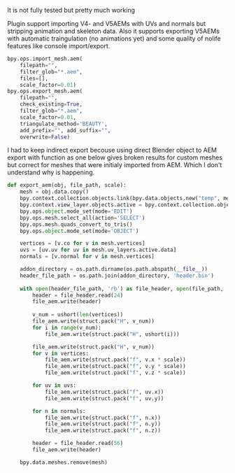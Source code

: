 It is not fully tested but pretty much working

Plugin support importing V4- and V5AEMs with UVs and normals but stripping animation and skeleton data.
Also it supports exporting V5AEMs with automatic traingulation (no animations yet) and some quality of nolife features like console import/export.
```python
bpy.ops.import_mesh.aem(
    filepath="",
    filter_glob="*.aem",
    files=[],
    scale_factor=0.01)
bpy.ops.export_mesh.aem(
    filepath="",
    check_existing=True,
    filter_glob="*.aem",
    scale_factor=0.01,
    triangulate_method='BEAUTY',
    add_prefix="", add_suffix="",
    overwrite=False)
```
I had to keep indirect export becouse using direct Blender object to AEM export with function as one below gives broken results for custom meshes but correct for meshes that were initialy imported from AEM.
Which I don't understand why is happening.   

```python
def export_aem(obj, file_path, scale):
    mesh = obj.data.copy()
    bpy.context.collection.objects.link(bpy.data.objects.new("temp", mesh))
    bpy.context.view_layer.objects.active = bpy.context.collection.objects['temp']
    bpy.ops.object.mode_set(mode='EDIT')
    bpy.ops.mesh.select_all(action='SELECT')
    bpy.ops.mesh.quads_convert_to_tris()
    bpy.ops.object.mode_set(mode='OBJECT')

    vertices = [v.co for v in mesh.vertices]
    uvs = [uv.uv for uv in mesh.uv_layers.active.data]
    normals = [v.normal for v in mesh.vertices]

    addon_directory = os.path.dirname(os.path.abspath(__file__))
    header_file_path = os.path.join(addon_directory, 'header.bin')
    
    with open(header_file_path, 'rb') as file_header, open(file_path, 'wb') as file_aem:
        header = file_header.read(24)
        file_aem.write(header)
        
        v_num = ushort(len(vertices))
        file_aem.write(struct.pack("H", v_num))
        for i in range(v_num):
            file_aem.write(struct.pack("H", ushort(i)))

        file_aem.write(struct.pack("H", v_num))
        for v in vertices:
            file_aem.write(struct.pack("f", v.x * scale))
            file_aem.write(struct.pack("f", v.y * scale))
            file_aem.write(struct.pack("f", v.z * scale))

        for uv in uvs:
            file_aem.write(struct.pack("f", uv.x))
            file_aem.write(struct.pack("f", uv.y))

        for n in normals:
            file_aem.write(struct.pack("f", n.x))
            file_aem.write(struct.pack("f", n.y))
            file_aem.write(struct.pack("f", n.z))

        header = file_header.read(56)
        file_aem.write(header)

    bpy.data.meshes.remove(mesh)
```
